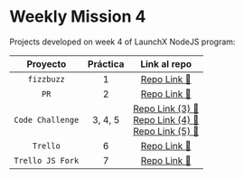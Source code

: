 # Weekly Mission 4

Projects developed on week 4 of LaunchX NodeJS program:

|      Proyecto      | Práctica |                          Link al repo                          |
| :----------------: | :-------: | :-------------------------------------------------------------: |
|    `fizzbuzz`    |     1     |                          [Repo Link 🔗]()                          |
|       `PR`       |     2     |                          [Repo Link 🔗]()                          |
| `Code Challenge` |  3, 4, 5  | [Repo Link (3) 🔗]()<br />[Repo Link (4) 🔗]()<br />[Repo Link (5) 🔗]() |
|     `Trello`     |     6     |                          [Repo Link 🔗]()                          |
| `Trello JS Fork` |     7     |                          [Repo Link 🔗]()                          |

